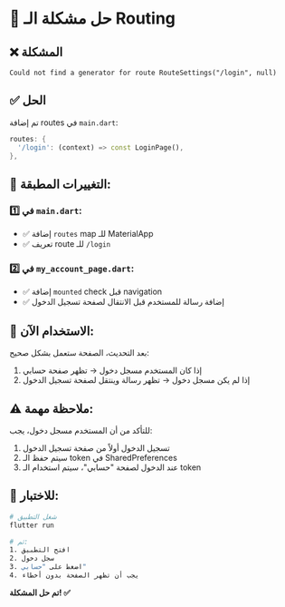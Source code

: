 # 🔧 حل مشكلة الـ Routing

## ❌ المشكلة
```
Could not find a generator for route RouteSettings("/login", null)
```

## ✅ الحل
تم إضافة routes في `main.dart`:

```dart
routes: {
  '/login': (context) => const LoginPage(),
},
```

## 🎯 التغييرات المطبقة:

### 1️⃣ في `main.dart`:
- ✅ إضافة `routes` map للـ MaterialApp
- ✅ تعريف route للـ `/login`

### 2️⃣ في `my_account_page.dart`:
- ✅ إضافة `mounted` check قبل navigation
- ✅ إضافة رسالة للمستخدم قبل الانتقال لصفحة تسجيل الدخول

## 🚀 الاستخدام الآن:

بعد التحديث، الصفحة ستعمل بشكل صحيح:
1. إذا كان المستخدم مسجل دخول → تظهر صفحة حسابي
2. إذا لم يكن مسجل دخول → تظهر رسالة وينتقل لصفحة تسجيل الدخول

## ⚠️ ملاحظة مهمة:
للتأكد من أن المستخدم مسجل دخول، يجب:
1. تسجيل الدخول أولاً من صفحة تسجيل الدخول
2. سيتم حفظ الـ token في SharedPreferences
3. عند الدخول لصفحة "حسابي"، سيتم استخدام الـ token

## 🧪 للاختبار:
```bash
# شغل التطبيق
flutter run

# ثم:
1. افتح التطبيق
2. سجل دخول
3. اضغط على "حسابي"
4. يجب أن تظهر الصفحة بدون أخطاء
```

**تم حل المشكلة! ✅**

